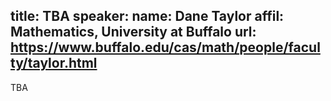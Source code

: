 title: TBA
speaker:
  name: Dane Taylor
  affil: Mathematics, University at Buffalo
  url: https://www.buffalo.edu/cas/math/people/faculty/taylor.html
---

TBA
